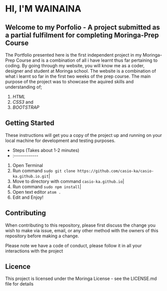 # HI, I'M WAINAINA
## Welcome to my Porfolio - A project submitted as a partial fulfilment for completing Moringa-Prep Course
The Portfolio presented here is the first independent project in my Moringa-Prep Course and is a combination of all i have learnt thus far pertaining to coding.
By going through my website, you will know me as a coder, designer and student at Moringa school. 
The website is a combination of what i learnt so far in the first two weeks of the prep course.
The main purpose of the project was to showcase the aquired skills and understanding of;
  1. _HTML_
  2. _CSS3_ and
  3. _BOOTSTRAP_
  
## Getting Started
These instructions will get you a copy of the project up and running on your local machine for development and testing purposes.
   + Steps (Takes about 1-2 minutes) 
  + :------------ 
  1. Open Terminal
  2. Run command `sudo git clone https://github.com/casio-ka/casio-ka.github.io.git`|
  3. Move to directory with command `casio-ka.github.io`|
  4. Run command `sudo npm install`|
  5. Open text editor `atom .` 
  6. Edit and Enjoy!
  
  ## Contributing
  When contributing to this repository, please first discuss the change you wish to make via issue, email, or any other method with the owners of this repository before making a change.
  
  Please note we have a code of conduct, please follow it in all your interactions with the project
  
  ## Licence
  This project is licensed under the Moringa License - see the LICENSE.md file for details
